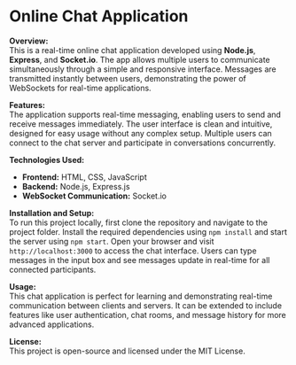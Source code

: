 # **Online Chat Application**

**Overview:**  
This is a real-time online chat application developed using **Node.js**, **Express**, and **Socket.io**. The app allows multiple users to communicate simultaneously through a simple and responsive interface. Messages are transmitted instantly between users, demonstrating the power of WebSockets for real-time applications.

**Features:**  
The application supports real-time messaging, enabling users to send and receive messages immediately. The user interface is clean and intuitive, designed for easy usage without any complex setup. Multiple users can connect to the chat server and participate in conversations concurrently.

**Technologies Used:**  
- **Frontend:** HTML, CSS, JavaScript  
- **Backend:** Node.js, Express.js  
- **WebSocket Communication:** Socket.io  

**Installation and Setup:**  
To run this project locally, first clone the repository and navigate to the project folder. Install the required dependencies using `npm install` and start the server using `npm start`. Open your browser and visit `http://localhost:3000` to access the chat interface. Users can type messages in the input box and see messages update in real-time for all connected participants.

**Usage:**  
This chat application is perfect for learning and demonstrating real-time communication between clients and servers. It can be extended to include features like user authentication, chat rooms, and message history for more advanced applications.

**License:**  
This project is open-source and licensed under the MIT License.
